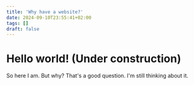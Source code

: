 ```yaml
---
title: 'Why have a website?'
date: 2024-09-10T23:55:41+02:00
tags: []
draft: false
---
```


# Hello world! (Under construction)

So here I am. But why? That's a good question. I'm still thinking about it.
